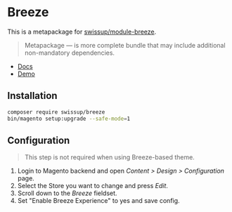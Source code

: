 # Breeze

This is a metapackage for [swissup/module-breeze](https://github.com/breezefront/module-breeze).

> Metapackage — is more complete bundle that may include additional non-mandatory
> dependencies.

 - [Docs](https://breezefront.com/about)
 - [Demo](https://breeze.swissupdemo.com/)

## Installation

```bash
composer require swissup/breeze
bin/magento setup:upgrade --safe-mode=1
```

## Configuration

> This step is not required when using Breeze-based theme.

 1. Login to Magento backend and open _Content > Design > Configuration_ page.
 2. Select the Store you want to change and press _Edit_.
 3. Scroll down to the _Breeze_ fieldset.
 4. Set "Enable Breeze Experience" to yes and save config.
